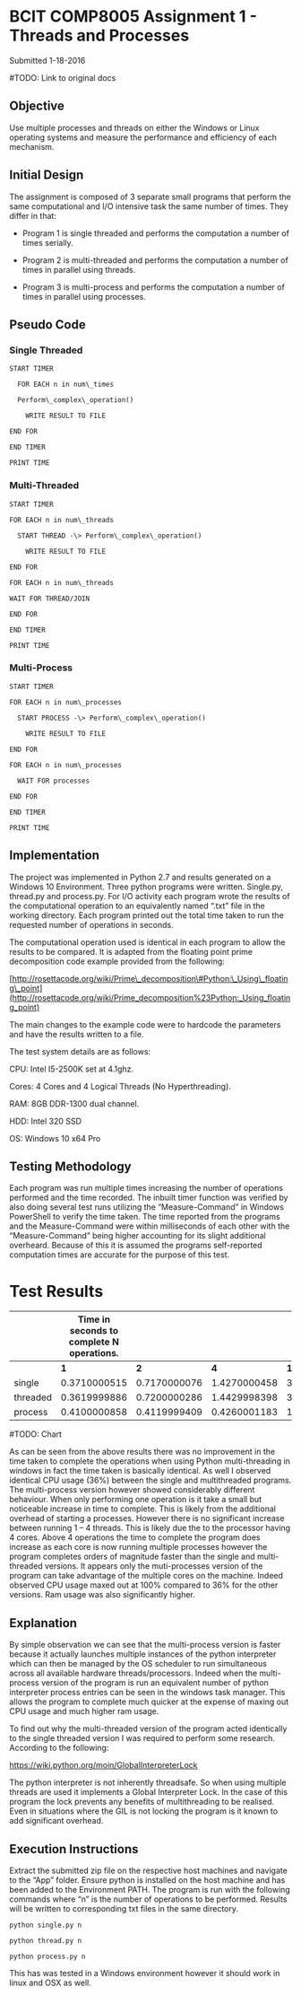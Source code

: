 # BCIT COMP8005 Assignment 1 - Threads and Processes
Submitted 1-18-2016

#TODO: Link to original docs

## Objective 

Use multiple processes and threads on either the Windows or Linux
operating systems and measure the performance and efficiency of each
mechanism.

## Initial Design

The assignment is composed of 3 separate small programs that perform the
same computational and I/O intensive task the same number of times. They
differ in that:

  - Program 1 is single threaded and performs the computation a number
    of times serially.

  - Program 2 is multi-threaded and performs the computation a number of
    times in parallel using threads.

  - Program 3 is multi-process and performs the computation a number
    of times in parallel using processes.



## Pseudo Code

### Single Threaded

```
START TIMER

  FOR EACH n in num\_times

  Perform\_complex\_operation()

    WRITE RESULT TO FILE

END FOR

END TIMER

PRINT TIME
```

### Multi-Threaded

```
START TIMER

FOR EACH n in num\_threads

  START THREAD -\> Perform\_complex\_operation()

    WRITE RESULT TO FILE

END FOR

FOR EACH n in num\_threads

WAIT FOR THREAD/JOIN

END FOR

END TIMER

PRINT TIME
```



### Multi-Process

```
START TIMER

FOR EACH n in num\_processes

  START PROCESS -\> Perform\_complex\_operation()

    WRITE RESULT TO FILE

END FOR

FOR EACH n in num\_processes

  WAIT FOR processes

END FOR

END TIMER

PRINT TIME

```

## Implementation 

The project was implemented in Python 2.7 and results generated on a
Windows 10 Environment. Three python programs were written. Single.py,
thread.py and process.py. For I/O activity each program wrote the
results of the computational operation to an equivalently named “.txt”
file in the working directory. Each program printed out the total time
taken to run the requested number of operations in seconds.

The computational operation used is identical in each program to allow
the results to be compared. It is adapted from the floating point prime
decomposition code example provided from the following:

[http://rosettacode.org/wiki/Prime\_decomposition\#Python:\_Using\_floating\_point](http://rosettacode.org/wiki/Prime_decomposition%23Python:_Using_floating_point)

The main changes to the example code were to hardcode the parameters and
have the results written to a file.

The test system details are as follows:

CPU: Intel I5-2500K set at 4.1ghz.

Cores: 4 Cores and 4 Logical Threads (No Hyperthreading).

RAM: 8GB DDR-1300 dual channel.

HDD: Intel 320 SSD

OS: Windows 10 x64 Pro

## Testing Methodology 

Each program was run multiple times increasing the number of operations
performed and the time recorded. The inbuilt timer function was verified
by also doing several test runs utilizing the “Measure-Command” in
Windows PowerShell to verify the time taken. The time reported from the
programs and the Measure-Command were within milliseconds of each other
with the “Measure-Command” being higher accounting for its slight
additional overheard. Because of this it is assumed the programs
self-reported computation times are accurate for the purpose of this
test.

# Test Results

|          | **Time in seconds to complete N operations.** |              |              |              |               |               |                |
| -------- | --------------------------------------------- | ------------ | ------------ | ------------ | ------------- | ------------- | -------------- |
|          | **1**                                         | **2**        | **4**        | **10**       | **50**        | **100**       | **500**        |
| single   | 0.3710000515                                  | 0.7170000076 | 1.4270000458 | 3.5880000591 | 17.8599998951 | 35.8869998455 | 179.1630001070 |
| threaded | 0.3619999886                                  | 0.7200000286 | 1.4429998398 | 3.6059999466 | 17.8910000324 | 35.7430000305 | 180.3659999370 |
| process  | 0.4100000858                                  | 0.4119999409 | 0.4260001183 | 1.0420000553 | 5.0160000324  | 10.1750001907 | 49.6420001984  |

#TODO: Chart

As can be seen from the above results there was no improvement in the
time taken to complete the operations when using Python multi-threading
in windows in fact the time taken is basically identical. As well I
observed identical CPU usage (36%) between the single and multithreaded
programs. The multi-process version however showed considerably
different behaviour. When only performing one operation is it take a
small but noticeable increase in time to complete. This is likely from
the additional overhead of starting a processes. However there is no
significant increase between running 1 – 4 threads. This is likely due
the to the processor having 4 cores. Above 4 operations the time to
complete the program does increase as each core is now running multiple
processes however the program completes orders of magnitude faster than
the single and multi-threaded versions. It appears only the
muti-processes version of the program can take advantage of the multiple
cores on the machine. Indeed observed CPU usage maxed out at 100%
compared to 36% for the other versions. Ram usage was also significantly
higher.

## Explanation

By simple observation we can see that the multi-process version is
faster because it actually launches multiple instances of the python
interpreter which can then be managed by the OS scheduler to run
simultaneous across all available hardware threads/processors. Indeed
when the multi-process version of the program is run an equivalent
number of python interpreter process entries can be seen in the windows
task manager. This allows the program to complete much quicker at the
expense of maxing out CPU usage and much higher ram usage.

To find out why the multi-threaded version of the program acted
identically to the single threaded version I was required to perform
some research. According to the following:

<https://wiki.python.org/moin/GlobalInterpreterLock>

The python interpreter is not inherently threadsafe. So when using
multiple threads are used it implements a Global Interpreter Lock. In
the case of this program the lock prevents any benefits of
multithreading to be realised. Even in situations where the GIL is not
locking the program is it known to add significant overhead.

## Execution Instructions

Extract the submitted zip file on the respective host machines and
navigate to the “App” folder. Ensure python is installed on the host
machine and has been added to the Environment PATH. The program is run
with the following commands where “n” is the number of operations to be
performed. Results will be written to corresponding txt files in the
same directory.

`python single.py n`

`python thread.py n`

`python process.py n`

This has was tested in a Windows environment however it should work in
linux and OSX as well.
